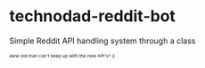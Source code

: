 # technodad-reddit-bot

Simple Reddit API handling system through a class



<sub><sub><sup>aww old man can't keep up with the new API's? /j</sup></sub></sub>
